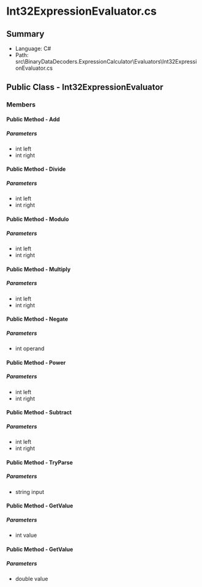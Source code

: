 ﻿# Int32ExpressionEvaluator.cs

## Summary

* Language: C#
* Path: src\BinaryDataDecoders.ExpressionCalculator\Evaluators\Int32ExpressionEvaluator.cs

## Public Class - Int32ExpressionEvaluator

### Members

#### Public Method - Add

#####  Parameters

 - int left 
 - int right 

#### Public Method - Divide

#####  Parameters

 - int left 
 - int right 

#### Public Method - Modulo

#####  Parameters

 - int left 
 - int right 

#### Public Method - Multiply

#####  Parameters

 - int left 
 - int right 

#### Public Method - Negate

#####  Parameters

 - int operand 

#### Public Method - Power

#####  Parameters

 - int left 
 - int right 

#### Public Method - Subtract

#####  Parameters

 - int left 
 - int right 

#### Public Method - TryParse

#####  Parameters

 - string input 

#### Public Method - GetValue

#####  Parameters

 - int value 

#### Public Method - GetValue

#####  Parameters

 - double value 

